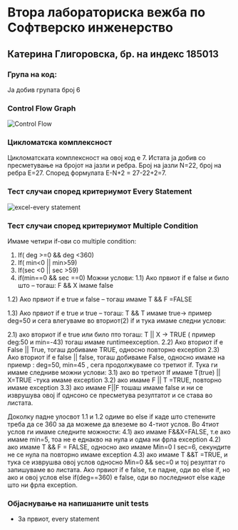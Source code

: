 # Втора лабораториска вежба по Софтверско инженерство
## Катерина Глигоровска, бр. на индекс 185013
### Група на код:
Ја добив групата број 6
### Control Flow Graph
![Control Flow](https://user-images.githubusercontent.com/44732265/84551798-fc2a4f00-ad0e-11ea-852c-cfe2eddc1691.png)
### Цикломатска комплексност
Цикломатската комплексност на овој код е 7. Истата ја добив со пресметување на бројот на јазли и ребра. Број на јазли N=22, број на ребра E=27. Според формулата E-N+2 = 27-22+2=7.
### Тест случаи според критериумот Every Statement
![excel-every statement](https://user-images.githubusercontent.com/44732265/84552261-6db6cd00-ad10-11ea-9267-c60e9892c1cb.png)
### Тест случаи според критериумот Multiple Condition
Имаме четири if-ови со multiple condition:
1.	If( deg >=0 && deg <360) 
2.	If( min<0 || min>59)
3.	If(sec <0 || sec >59)
4.	 if(min==0 && sec ==0)
Можни услови:
1.1)	Ако првиот if е false и било што – тогаш: F && X iмаме false 

1.2)	 Ако првиот if e true и false – тогаш имаме T && F =FALSE  

1.3)	 Ако првиот if e true и true – тогаш: T && T имаме true->  пример deg=50 и сега влегуваме во вториот(2) if и тука имаме следни услови:

2.1) ако вториот if e true или било пто тогаш: T || X -> TRUE ( пример deg:50 и min=-43)  тогаш имаме runtimeexception.
       2.2) Ако вториот if e False || True, тогаш добиваме TRUE, односно повторно exception
       2.3)  Ако вториот if e false || false, тогаш добиваме False, односно имаме на приемр : deg=50, min=45 , сега продолжуваме со третиот if. Тука ги имаме следниве можни услови:
             3.1) ако во третиот If имаме T(true) || X=TRUE -тука имаме exception
             3.2) ако имаме  F || T =TRUE, повторно имаме exception
            3.3) ако имаме F||F тошаш имаме false и ни се изврушува овој if однсоно се пресметува резултатот и се става во листата.

Доколку падне улосвот 1.1 и 1.2 одиме во else if каде што степените треба да се 360 за да можеме да влеземе во 4-тиот услов. Во 4тиот услов ги имаме следните можности:
4.1) ако имаме F&&X=FALSE, т.е ако имаме min=5, тоа не е еднакво на нула и одма ни фрла exception
4.2) ако имаме T && F = FALSE, односно ако имаме Min=0 I sec=6, секундите не се нула па повторно имаме exception
4.3) ако имаме T &&T =TRUE, и тука се изврушва овој услов односно Min=0 && sec=0 и тој резултат го запишуваме во листата.
Ако првиот if е false, т.е падне, оди во else if, но ако и овој услов else if(deg==360) е false, oди во последниот else  каде што ни фрла exception.
### Објаснување на напишаните unit tests
- За првиот, every statement 

